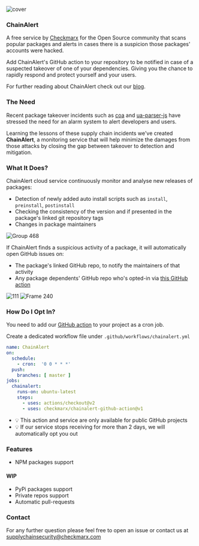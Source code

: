 ![cover](https://user-images.githubusercontent.com/1287098/144083262-2f90a537-eaa4-4be4-b451-e66661a113a6.png)

### ChainAlert
A free service by [Checkmarx](https://checkmarx.com/) for the Open Source community that scans popular packages and alerts in cases there is a suspicion those packages' accounts were hacked.

Add ChainAlert's GitHub action to your repository to be notified in case of a suspected takeover of one of your dependencies. Giving you the chance to rapidly respond and protect yourself and your users.

For further reading about ChainAlert check out our [blog](https://medium.com/checkmarx-security/chainalert-our-response-to-npm-account-takeover-attacks-aa1d10a4fdbe).
### The Need

Recent package takeover incidents such as [coa](https://checkmarx.com/blog/attackers-write-bugs-as-well/) and [ua-parser-js](https://checkmarx.com/blog/uaparser-js-attack-preparations/) have stressed the need for an alarm system to alert developers and users.

Learning the lessons of these supply chain incidents we've created **ChainAlert**, a monitoring service that will help minimize the damages from those attacks by closing the gap between takeover to detection and mitigation.


### What It Does?

ChainAlert cloud service continuously monitor and analyse new releases of packages:
- Detection of newly added auto install scripts such as `install`, `preinstall`, `postinstall` 
- Checking the consistency of the version and if presented in the package's linked git repository tags
- Changes in package maintainers 

![Group 468](https://user-images.githubusercontent.com/1287098/144894054-1ca132cf-e3f2-448a-bfdb-d04b00cbd02c.png)


If ChainAlert finds a suspicious activity of a package, it will automatically open GitHub issues on:
- The package's linked GitHub repo, to notify the maintainers of that activity
- Any package dependents' GitHub repo who's opted-in via [this GitHub action](https://github.com/marketplace/actions/chainalert)

![111](https://user-images.githubusercontent.com/1287098/144894036-8b414468-8a93-464f-bbf9-6961043c91b8.png)
![Frame 240](https://user-images.githubusercontent.com/1287098/144136718-200904ca-c01f-4bd8-825a-add9762e40dc.png)


### How Do I Opt In?

You need to add our [GitHub action](https://github.com/marketplace/actions/chainalert) to your project as a cron job.

Create a dedicated workflow file under `.github/workflows/chainalert.yml`

```yml
name: ChainAlert
on:
  schedule:
    - cron:  '0 0 * * *'
  push:
    branches: [ master ]
jobs:
  chainalert:
    runs-on: ubuntu-latest
    steps:
      - uses: actions/checkout@v2
      - uses: checkmarx/chainalert-github-action@v1
```
- 💡 This action and service are only available for public GitHub projects
- 💡 If our service stops receiving for more than 2 days, we will automatically opt you out


### Features
- NPM packages support

#### WIP 
- PyPi packages support
- Private repos support
- Automatic pull-requests


### Contact
For any further question please feel free to open an issue or contact us at supplychainsecurity@checkmarx.com 

